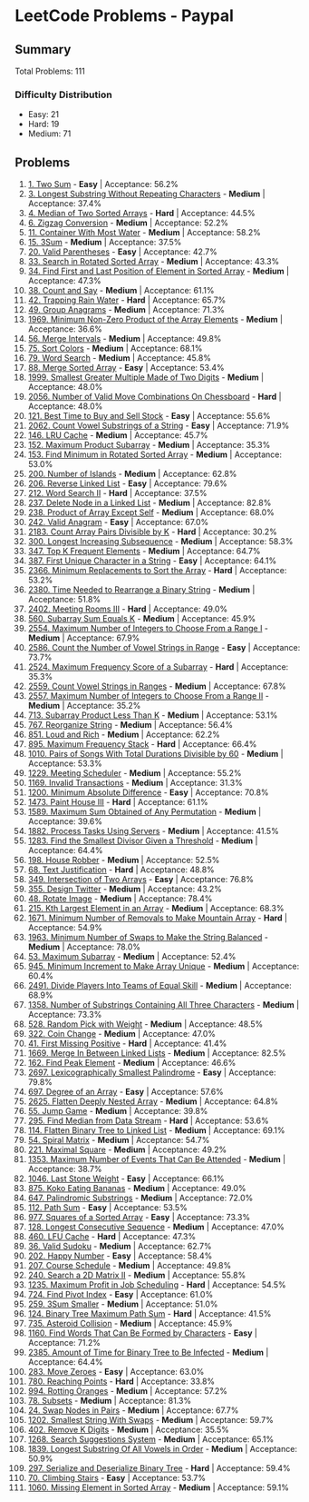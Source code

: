 # LeetCode Problems - Paypal

## Summary
Total Problems: 111

### Difficulty Distribution

- Easy: 21
- Hard: 19
- Medium: 71

## Problems

1. [1. Two Sum](https://leetcode.com/problems/two-sum/) - **Easy** | Acceptance: 56.2%
2. [3. Longest Substring Without Repeating Characters](https://leetcode.com/problems/longest-substring-without-repeating-characters/) - **Medium** | Acceptance: 37.4%
3. [4. Median of Two Sorted Arrays](https://leetcode.com/problems/median-of-two-sorted-arrays/) - **Hard** | Acceptance: 44.5%
4. [6. Zigzag Conversion](https://leetcode.com/problems/zigzag-conversion/) - **Medium** | Acceptance: 52.2%
5. [11. Container With Most Water](https://leetcode.com/problems/container-with-most-water/) - **Medium** | Acceptance: 58.2%
6. [15. 3Sum](https://leetcode.com/problems/3sum/) - **Medium** | Acceptance: 37.5%
7. [20. Valid Parentheses](https://leetcode.com/problems/valid-parentheses/) - **Easy** | Acceptance: 42.7%
8. [33. Search in Rotated Sorted Array](https://leetcode.com/problems/search-in-rotated-sorted-array/) - **Medium** | Acceptance: 43.3%
9. [34. Find First and Last Position of Element in Sorted Array](https://leetcode.com/problems/find-first-and-last-position-of-element-in-sorted-array/) - **Medium** | Acceptance: 47.3%
10. [38. Count and Say](https://leetcode.com/problems/count-and-say/) - **Medium** | Acceptance: 61.1%
11. [42. Trapping Rain Water](https://leetcode.com/problems/trapping-rain-water/) - **Hard** | Acceptance: 65.7%
12. [49. Group Anagrams](https://leetcode.com/problems/group-anagrams/) - **Medium** | Acceptance: 71.3%
13. [1969. Minimum Non-Zero Product of the Array Elements](https://leetcode.com/problems/minimum-non-zero-product-of-the-array-elements/) - **Medium** | Acceptance: 36.6%
14. [56. Merge Intervals](https://leetcode.com/problems/merge-intervals/) - **Medium** | Acceptance: 49.8%
15. [75. Sort Colors](https://leetcode.com/problems/sort-colors/) - **Medium** | Acceptance: 68.1%
16. [79. Word Search](https://leetcode.com/problems/word-search/) - **Medium** | Acceptance: 45.8%
17. [88. Merge Sorted Array](https://leetcode.com/problems/merge-sorted-array/) - **Easy** | Acceptance: 53.4%
18. [1999. Smallest Greater Multiple Made of Two Digits](https://leetcode.com/problems/smallest-greater-multiple-made-of-two-digits/) - **Medium** | Acceptance: 48.0%
19. [2056. Number of Valid Move Combinations On Chessboard](https://leetcode.com/problems/number-of-valid-move-combinations-on-chessboard/) - **Hard** | Acceptance: 48.0%
20. [121. Best Time to Buy and Sell Stock](https://leetcode.com/problems/best-time-to-buy-and-sell-stock/) - **Easy** | Acceptance: 55.6%
21. [2062. Count Vowel Substrings of a String](https://leetcode.com/problems/count-vowel-substrings-of-a-string/) - **Easy** | Acceptance: 71.9%
22. [146. LRU Cache](https://leetcode.com/problems/lru-cache/) - **Medium** | Acceptance: 45.7%
23. [152. Maximum Product Subarray](https://leetcode.com/problems/maximum-product-subarray/) - **Medium** | Acceptance: 35.3%
24. [153. Find Minimum in Rotated Sorted Array](https://leetcode.com/problems/find-minimum-in-rotated-sorted-array/) - **Medium** | Acceptance: 53.0%
25. [200. Number of Islands](https://leetcode.com/problems/number-of-islands/) - **Medium** | Acceptance: 62.8%
26. [206. Reverse Linked List](https://leetcode.com/problems/reverse-linked-list/) - **Easy** | Acceptance: 79.6%
27. [212. Word Search II](https://leetcode.com/problems/word-search-ii/) - **Hard** | Acceptance: 37.5%
28. [237. Delete Node in a Linked List](https://leetcode.com/problems/delete-node-in-a-linked-list/) - **Medium** | Acceptance: 82.8%
29. [238. Product of Array Except Self](https://leetcode.com/problems/product-of-array-except-self/) - **Medium** | Acceptance: 68.0%
30. [242. Valid Anagram](https://leetcode.com/problems/valid-anagram/) - **Easy** | Acceptance: 67.0%
31. [2183. Count Array Pairs Divisible by K](https://leetcode.com/problems/count-array-pairs-divisible-by-k/) - **Hard** | Acceptance: 30.2%
32. [300. Longest Increasing Subsequence](https://leetcode.com/problems/longest-increasing-subsequence/) - **Medium** | Acceptance: 58.3%
33. [347. Top K Frequent Elements](https://leetcode.com/problems/top-k-frequent-elements/) - **Medium** | Acceptance: 64.7%
34. [387. First Unique Character in a String](https://leetcode.com/problems/first-unique-character-in-a-string/) - **Easy** | Acceptance: 64.1%
35. [2366. Minimum Replacements to Sort the Array](https://leetcode.com/problems/minimum-replacements-to-sort-the-array/) - **Hard** | Acceptance: 53.2%
36. [2380. Time Needed to Rearrange a Binary String](https://leetcode.com/problems/time-needed-to-rearrange-a-binary-string/) - **Medium** | Acceptance: 51.8%
37. [2402. Meeting Rooms III](https://leetcode.com/problems/meeting-rooms-iii/) - **Hard** | Acceptance: 49.0%
38. [560. Subarray Sum Equals K](https://leetcode.com/problems/subarray-sum-equals-k/) - **Medium** | Acceptance: 45.9%
39. [2554. Maximum Number of Integers to Choose From a Range I](https://leetcode.com/problems/maximum-number-of-integers-to-choose-from-a-range-i/) - **Medium** | Acceptance: 67.9%
40. [2586. Count the Number of Vowel Strings in Range](https://leetcode.com/problems/count-the-number-of-vowel-strings-in-range/) - **Easy** | Acceptance: 73.7%
41. [2524. Maximum Frequency Score of a Subarray](https://leetcode.com/problems/maximum-frequency-score-of-a-subarray/) - **Hard** | Acceptance: 35.3%
42. [2559. Count Vowel Strings in Ranges](https://leetcode.com/problems/count-vowel-strings-in-ranges/) - **Medium** | Acceptance: 67.8%
43. [2557. Maximum Number of Integers to Choose From a Range II](https://leetcode.com/problems/maximum-number-of-integers-to-choose-from-a-range-ii/) - **Medium** | Acceptance: 35.2%
44. [713. Subarray Product Less Than K](https://leetcode.com/problems/subarray-product-less-than-k/) - **Medium** | Acceptance: 53.1%
45. [767. Reorganize String](https://leetcode.com/problems/reorganize-string/) - **Medium** | Acceptance: 56.4%
46. [851. Loud and Rich](https://leetcode.com/problems/loud-and-rich/) - **Medium** | Acceptance: 62.2%
47. [895. Maximum Frequency Stack](https://leetcode.com/problems/maximum-frequency-stack/) - **Hard** | Acceptance: 66.4%
48. [1010. Pairs of Songs With Total Durations Divisible by 60](https://leetcode.com/problems/pairs-of-songs-with-total-durations-divisible-by-60/) - **Medium** | Acceptance: 53.3%
49. [1229. Meeting Scheduler](https://leetcode.com/problems/meeting-scheduler/) - **Medium** | Acceptance: 55.2%
50. [1169. Invalid Transactions](https://leetcode.com/problems/invalid-transactions/) - **Medium** | Acceptance: 31.3%
51. [1200. Minimum Absolute Difference](https://leetcode.com/problems/minimum-absolute-difference/) - **Easy** | Acceptance: 70.8%
52. [1473. Paint House III](https://leetcode.com/problems/paint-house-iii/) - **Hard** | Acceptance: 61.1%
53. [1589. Maximum Sum Obtained of Any Permutation](https://leetcode.com/problems/maximum-sum-obtained-of-any-permutation/) - **Medium** | Acceptance: 39.6%
54. [1882. Process Tasks Using Servers](https://leetcode.com/problems/process-tasks-using-servers/) - **Medium** | Acceptance: 41.5%
55. [1283. Find the Smallest Divisor Given a Threshold](https://leetcode.com/problems/find-the-smallest-divisor-given-a-threshold/) - **Medium** | Acceptance: 64.4%
56. [198. House Robber](https://leetcode.com/problems/house-robber/) - **Medium** | Acceptance: 52.5%
57. [68. Text Justification](https://leetcode.com/problems/text-justification/) - **Hard** | Acceptance: 48.8%
58. [349. Intersection of Two Arrays](https://leetcode.com/problems/intersection-of-two-arrays/) - **Easy** | Acceptance: 76.8%
59. [355. Design Twitter](https://leetcode.com/problems/design-twitter/) - **Medium** | Acceptance: 43.2%
60. [48. Rotate Image](https://leetcode.com/problems/rotate-image/) - **Medium** | Acceptance: 78.4%
61. [215. Kth Largest Element in an Array](https://leetcode.com/problems/kth-largest-element-in-an-array/) - **Medium** | Acceptance: 68.3%
62. [1671. Minimum Number of Removals to Make Mountain Array](https://leetcode.com/problems/minimum-number-of-removals-to-make-mountain-array/) - **Hard** | Acceptance: 54.9%
63. [1963. Minimum Number of Swaps to Make the String Balanced](https://leetcode.com/problems/minimum-number-of-swaps-to-make-the-string-balanced/) - **Medium** | Acceptance: 78.0%
64. [53. Maximum Subarray](https://leetcode.com/problems/maximum-subarray/) - **Medium** | Acceptance: 52.4%
65. [945. Minimum Increment to Make Array Unique](https://leetcode.com/problems/minimum-increment-to-make-array-unique/) - **Medium** | Acceptance: 60.4%
66. [2491. Divide Players Into Teams of Equal Skill](https://leetcode.com/problems/divide-players-into-teams-of-equal-skill/) - **Medium** | Acceptance: 68.9%
67. [1358. Number of Substrings Containing All Three Characters](https://leetcode.com/problems/number-of-substrings-containing-all-three-characters/) - **Medium** | Acceptance: 73.3%
68. [528. Random Pick with Weight](https://leetcode.com/problems/random-pick-with-weight/) - **Medium** | Acceptance: 48.5%
69. [322. Coin Change](https://leetcode.com/problems/coin-change/) - **Medium** | Acceptance: 47.0%
70. [41. First Missing Positive](https://leetcode.com/problems/first-missing-positive/) - **Hard** | Acceptance: 41.4%
71. [1669. Merge In Between Linked Lists](https://leetcode.com/problems/merge-in-between-linked-lists/) - **Medium** | Acceptance: 82.5%
72. [162. Find Peak Element](https://leetcode.com/problems/find-peak-element/) - **Medium** | Acceptance: 46.6%
73. [2697. Lexicographically Smallest Palindrome](https://leetcode.com/problems/lexicographically-smallest-palindrome/) - **Easy** | Acceptance: 79.8%
74. [697. Degree of an Array](https://leetcode.com/problems/degree-of-an-array/) - **Easy** | Acceptance: 57.6%
75. [2625. Flatten Deeply Nested Array](https://leetcode.com/problems/flatten-deeply-nested-array/) - **Medium** | Acceptance: 64.8%
76. [55. Jump Game](https://leetcode.com/problems/jump-game/) - **Medium** | Acceptance: 39.8%
77. [295. Find Median from Data Stream](https://leetcode.com/problems/find-median-from-data-stream/) - **Hard** | Acceptance: 53.6%
78. [114. Flatten Binary Tree to Linked List](https://leetcode.com/problems/flatten-binary-tree-to-linked-list/) - **Medium** | Acceptance: 69.1%
79. [54. Spiral Matrix](https://leetcode.com/problems/spiral-matrix/) - **Medium** | Acceptance: 54.7%
80. [221. Maximal Square](https://leetcode.com/problems/maximal-square/) - **Medium** | Acceptance: 49.2%
81. [1353. Maximum Number of Events That Can Be Attended](https://leetcode.com/problems/maximum-number-of-events-that-can-be-attended/) - **Medium** | Acceptance: 38.7%
82. [1046. Last Stone Weight](https://leetcode.com/problems/last-stone-weight/) - **Easy** | Acceptance: 66.1%
83. [875. Koko Eating Bananas](https://leetcode.com/problems/koko-eating-bananas/) - **Medium** | Acceptance: 49.0%
84. [647. Palindromic Substrings](https://leetcode.com/problems/palindromic-substrings/) - **Medium** | Acceptance: 72.0%
85. [112. Path Sum](https://leetcode.com/problems/path-sum/) - **Easy** | Acceptance: 53.5%
86. [977. Squares of a Sorted Array](https://leetcode.com/problems/squares-of-a-sorted-array/) - **Easy** | Acceptance: 73.3%
87. [128. Longest Consecutive Sequence](https://leetcode.com/problems/longest-consecutive-sequence/) - **Medium** | Acceptance: 47.0%
88. [460. LFU Cache](https://leetcode.com/problems/lfu-cache/) - **Hard** | Acceptance: 47.3%
89. [36. Valid Sudoku](https://leetcode.com/problems/valid-sudoku/) - **Medium** | Acceptance: 62.7%
90. [202. Happy Number](https://leetcode.com/problems/happy-number/) - **Easy** | Acceptance: 58.4%
91. [207. Course Schedule](https://leetcode.com/problems/course-schedule/) - **Medium** | Acceptance: 49.8%
92. [240. Search a 2D Matrix II](https://leetcode.com/problems/search-a-2d-matrix-ii/) - **Medium** | Acceptance: 55.8%
93. [1235. Maximum Profit in Job Scheduling](https://leetcode.com/problems/maximum-profit-in-job-scheduling/) - **Hard** | Acceptance: 54.5%
94. [724. Find Pivot Index](https://leetcode.com/problems/find-pivot-index/) - **Easy** | Acceptance: 61.0%
95. [259. 3Sum Smaller](https://leetcode.com/problems/3sum-smaller/) - **Medium** | Acceptance: 51.0%
96. [124. Binary Tree Maximum Path Sum](https://leetcode.com/problems/binary-tree-maximum-path-sum/) - **Hard** | Acceptance: 41.5%
97. [735. Asteroid Collision](https://leetcode.com/problems/asteroid-collision/) - **Medium** | Acceptance: 45.9%
98. [1160. Find Words That Can Be Formed by Characters](https://leetcode.com/problems/find-words-that-can-be-formed-by-characters/) - **Easy** | Acceptance: 71.2%
99. [2385. Amount of Time for Binary Tree to Be Infected](https://leetcode.com/problems/amount-of-time-for-binary-tree-to-be-infected/) - **Medium** | Acceptance: 64.4%
100. [283. Move Zeroes](https://leetcode.com/problems/move-zeroes/) - **Easy** | Acceptance: 63.0%
101. [780. Reaching Points](https://leetcode.com/problems/reaching-points/) - **Hard** | Acceptance: 33.8%
102. [994. Rotting Oranges](https://leetcode.com/problems/rotting-oranges/) - **Medium** | Acceptance: 57.2%
103. [78. Subsets](https://leetcode.com/problems/subsets/) - **Medium** | Acceptance: 81.3%
104. [24. Swap Nodes in Pairs](https://leetcode.com/problems/swap-nodes-in-pairs/) - **Medium** | Acceptance: 67.7%
105. [1202. Smallest String With Swaps](https://leetcode.com/problems/smallest-string-with-swaps/) - **Medium** | Acceptance: 59.7%
106. [402. Remove K Digits](https://leetcode.com/problems/remove-k-digits/) - **Medium** | Acceptance: 35.5%
107. [1268. Search Suggestions System](https://leetcode.com/problems/search-suggestions-system/) - **Medium** | Acceptance: 65.1%
108. [1839. Longest Substring Of All Vowels in Order](https://leetcode.com/problems/longest-substring-of-all-vowels-in-order/) - **Medium** | Acceptance: 50.9%
109. [297. Serialize and Deserialize Binary Tree](https://leetcode.com/problems/serialize-and-deserialize-binary-tree/) - **Hard** | Acceptance: 59.4%
110. [70. Climbing Stairs](https://leetcode.com/problems/climbing-stairs/) - **Easy** | Acceptance: 53.7%
111. [1060. Missing Element in Sorted Array](https://leetcode.com/problems/missing-element-in-sorted-array/) - **Medium** | Acceptance: 59.1%